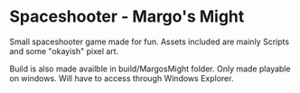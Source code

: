 # Spaceshooter - Margo's Might

Small spaceshooter game made for fun. Assets included are mainly Scripts and some "okayish" pixel art. 

Build is also made availble in build/MargosMight folder. Only made playable on windows. Will have to access through Windows Explorer.
